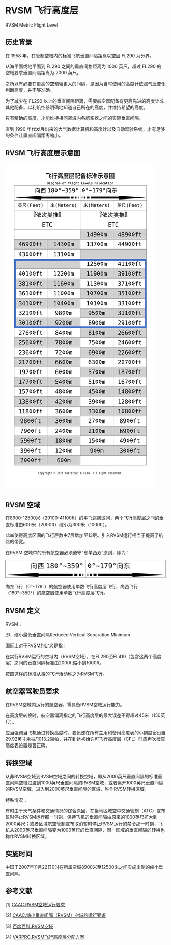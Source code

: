 # RVSM 飞行高度层

RVSM Metric Flight Level



## 历史背景

在 1958 年，在管制空域内的标准飞航垂直间隔距离以空层 FL290 为分界。

从海平面或地平面到 FL290 之间的垂直间格距离为 1000 英尺，超过 FL290 的空域要求垂直间隔距离为 2000 英尺。

之所以有必要在更高的空预留更大的间隔，是因为当时使用的高度计依照气压变化判断高度，并不够准确。

为了减少在 FL290 以上的垂直间隔距离，需要航空器配备有更高先进的高度计或其他配备，以利航空器明确地知道自己所在的高度，并维持希望的高度。

只有精确的高度，才能维持相同空域内各航空器之间的实际垂直间隔。

直到 1990 年代发展出来的大气数据计算机和高度计以及自动驾驶系统，才有足够的条件让垂直间隔距离缩小。



## RVSM 飞行高度层示意图

![Schematic_diagram_of_RVSM_flight_level](./assets/Schematic_diagram_of_RVSM_flight_level.png)



## RVSM 空域

在8900-12500米（29100-41100ft）的平飞巡航区间，两个飞行高度层之间的垂直标准由600米（2000ft）缩小为300米（1000ft）。

此举使得高度区间的飞行层数由7层增加至13层。引入RVSM运行相当于提高了航路的带宽。

在RVSM 空域中的所有航空器必须遵守“东单西双”原则，即为： 

![Schematic_diagram_of_west_and_east](./assets/Schematic_diagram_of_west_and_east.png)

向东飞行（0°~179°）的航空器使用单数飞行高度层飞行，向西飞行（180°~359°）的航空器使用单数飞行高度层飞行。



## RVSM 定义

RVSM：

即，缩小最低垂直间隔Reduced Vertical Separation Minimum



国际上对于RVSM的定义是指：

在实行RVSM运行的空域内（RVSM空域），在FL290至FL410（包含这两个高度层）之间的垂直间隔标准由2000ft缩小到1000ft。

按照这样的标准从事的飞行活动称之为RVSM飞行。



## 航空器驾驶员要求

在RVSM空域内运行的航空器，需具备RVSM空域运行能力。

在高度层转换时，航空器偏离指定的飞行高度层的最大误差不得超过45米（150英尺）。

应当强调当飞机通过转换高度时，要迅速在所有主用和备用高度表的小刻度窗设置29.92英寸汞柱/1013.2百帕，并在到达初始许可飞行高度层（CFL）时应再次检查高度表设置是否正确。



## 转换空域

从非RVSM空域到RVSM空域之间的转换空域，即从2000英尺垂直间隔的标准垂直间隔空域过渡到1000英尺垂直间隔的RVSM空域，或者离开1000英尺垂直间隔的RVSM空域，进入到2000英尺垂直间隔的区域，称作RVSM转换区域。



特殊情况：

有时由于天气条件和交通情况的综合原因，在当地区域空中交通管制（ATC）宣布暂时停止RVSM运行那一时刻，保持飞机的垂直间隔由原来的1000英尺扩大到2000英尺；或者区域航空管制宣布取消暂时停止RVSM运行的禁令那一时刻，飞机从2000英尺垂直间隔变为1000英尺的垂直间隔，同一区域的垂直间隔的转换也称作RVSM转换区域。



## 实施时间

中国于2007年11月22日0时在所属空域8900米至12500米之间实施米制的缩小垂直间隔。



## 参考文献

[1] [CAAC.RVSM空域运行要求](https://www.caac.gov.cn/XXGK/XXGK/GFXWJ/201801/P020180123610461292434.pdf)

[2] [CAAC.缩小垂直间隔（RVSM）空域的运行要求](https://www.caac.gov.cn/XXGK/XXGK/GFXWJ/201511/P020151103346940128611.pdf)

[3] [百度百科.RVSM空域](https://baike.baidu.com/item/RVSM%E7%A9%BA%E5%9F%9F/15731374)

[4] [VARPRC.RVSM飞行高度层分配方案](https://www.vatprc.net/zh-cn/airspace/rvsm)
